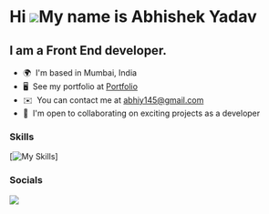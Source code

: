 Hi ![](https://user-images.githubusercontent.com/18350557/176309783-0785949b-9127-417c-8b55-ab5a4333674e.gif)My name is Abhishek Yadav
========================================================================================================================================

I am a Front End developer.
--------------------------
*   🌍  I'm based in Mumbai, India
*   🖥️  See my portfolio at <a target="_blank" rel="noreferrer" href='https://portfolio-abhishek-yadav.netlify.app/'>Portfolio</a>
* ✉️  You can contact me at [abhiy145@gmail.com](mailto:abhiy145@gmail.com)
*   🤝  I'm open to collaborating on exciting projects as a developer

### Skills
[![My Skills](https://skillicons.dev/icons?i=html,css,tailwind,react,nextjs,redux,mongodb,prisma,docker,git)]



### Socials

<p align="">
  <a href="https://www.linkedin.com/in/abhiy145/" target="_blank" rel="noreferrer">
    <img src="https://skillicons.dev/icons?i=linkedin" />
  </a>
</p>
